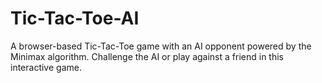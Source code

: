 # Tic-Tac-Toe-AI
A browser-based Tic-Tac-Toe game with an AI opponent powered by the Minimax algorithm. Challenge the AI or play against a friend in this interactive game.
